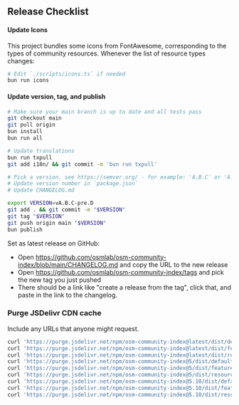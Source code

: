 ## Release Checklist

#### Update Icons
This project bundles some icons from FontAwesome, corresponding to the types of
community resources.  Whenever the list of resource types changes:

```bash
# Edit `./scripts/icons.ts` if needed
bun run icons
```

#### Update version, tag, and publish

```bash
# Make sure your main branch is up to date and all tests pass
git checkout main
git pull origin
bun install
bun run all

# Update translations
bun run txpull
git add i18n/ && git commit -m 'bun run txpull'

# Pick a version, see https://semver.org/ - for example: 'A.B.C' or 'A.B.C-pre.D'
# Update version number in `package.json`
# Update CHANGELOG.md

export VERSION=vA.B.C-pre.D
git add . && git commit -m "$VERSION"
git tag "$VERSION"
git push origin main "$VERSION"
bun publish
```

Set as latest release on GitHub:
- Open https://github.com/osmlab/osm-community-index/blob/main/CHANGELOG.md and copy the URL to the new release
- Open https://github.com/osmlab/osm-community-index/tags and pick the new tag you just pushed
- There should be a link like "create a release from the tag", click that, and paste in the link to the changelog.


### Purge JSDelivr CDN cache
Include any URLs that anyone might request.

```bash
curl 'https://purge.jsdelivr.net/npm/osm-community-index@latest/dist/defaults.min.json'
curl 'https://purge.jsdelivr.net/npm/osm-community-index@latest/dist/featureCollection.min.json'
curl 'https://purge.jsdelivr.net/npm/osm-community-index@latest/dist/resources.min.json'
curl 'https://purge.jsdelivr.net/npm/osm-community-index@5/dist/defaults.min.json'
curl 'https://purge.jsdelivr.net/npm/osm-community-index@5/dist/featureCollection.min.json'
curl 'https://purge.jsdelivr.net/npm/osm-community-index@5/dist/resources.min.json'
curl 'https://purge.jsdelivr.net/npm/osm-community-index@5.10/dist/defaults.min.json'
curl 'https://purge.jsdelivr.net/npm/osm-community-index@5.10/dist/featureCollection.min.json'
curl 'https://purge.jsdelivr.net/npm/osm-community-index@5.10/dist/resources.min.json'
```
